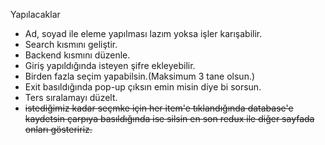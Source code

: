Yapılacaklar

- Ad, soyad ile eleme yapılması lazım yoksa işler karışabilir.
- Search kısmını geliştir.
- Backend kısmını düzenle.
- Giriş yapıldığında isteyen şifre ekleyebilir.
- Birden fazla seçim yapabilsin.(Maksimum 3 tane olsun.)
- Exit basıldığında pop-up çıksın emin misin diye bi sorsun.
- Ters sıralamayı düzelt.
- ~~istediğimiz kadar seçmke için her item'e tıklandığında database'e kaydetsin çarpıya basıldığında ise silsin en son redux ile diğer sayfada onları gösteririz.~~
